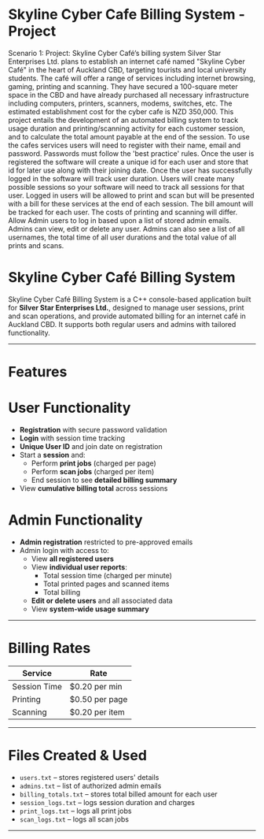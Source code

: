 # Skyline Cyber Cafe Billing System - Project
Scenario 1:
Project: Skyline Cyber Café’s billing system
Silver Star Enterprises Ltd. plans to establish an internet café named "Skyline Cyber Café" in the heart of Auckland CBD, targeting 
tourists and local university students. The café will offer a range of services including internet browsing, gaming, printing and 
scanning. They have secured a 100-square meter space in the CBD and have already purchased all necessary infrastructure 
including computers, printers, scanners, modems, switches, etc. The estimated establishment cost for the cyber cafe is NZD 
350,000. This project entails the development of an automated billing system to track usage duration and printing/scanning activity 
for each customer session, and to calculate the total amount payable at the end of the session. 
To use the cafes services users will need to register with their name, email and password. Passwords must follow the 'best practice' 
rules. Once the user is registered the software will create a unique id for each user and store that id for later use along with their 
joining date. Once the user has successfully logged in the software will track user duration. Users will create many possible
sessions so your software will need to track all sessions for that user. Logged in users will be allowed to print and scan but will be 
presented with a bill for these services at the end of each session. 
The bill amount will be tracked for each user. The costs of printing and scanning will differ.
Allow Admin users to log in based upon a list of stored admin emails. 
Admins can view, edit or delete any user. Admins can also see a list of all usernames, the total time of all user durations and the 
total value of all prints and scans.

# Skyline Cyber Café Billing System

Skyline Cyber Café Billing System is a C++ console-based application built for **Silver Star Enterprises Ltd.**, designed to manage user sessions, print and scan operations, and provide automated billing for an internet café in Auckland CBD. It supports both regular users and admins with tailored functionality.

---

# Features

# User Functionality
- **Registration** with secure password validation
- **Login** with session time tracking
- **Unique User ID** and join date on registration
- Start a **session** and:
  - Perform **print jobs** (charged per page)
  - Perform **scan jobs** (charged per item)
  - End session to see **detailed billing summary**
- View **cumulative billing total** across sessions

# Admin Functionality
- **Admin registration** restricted to pre-approved emails
- Admin login with access to:
  - View **all registered users**
  - View **individual user reports**:
    - Total session time (charged per minute)
    - Total printed pages and scanned items
    - Total billing
  - **Edit or delete users** and all associated data
  - View **system-wide usage summary**

---

# Billing Rates

| Service      | Rate           |
|--------------|----------------|
| Session Time | $0.20 per min  |
| Printing     | $0.50 per page |
| Scanning     | $0.20 per item |

---

# Files Created & Used

- `users.txt` – stores registered users' details
- `admins.txt` – list of authorized admin emails
- `billing_totals.txt` – stores total billed amount for each user
- `session_logs.txt` – logs session duration and charges
- `print_logs.txt` – logs all print jobs
- `scan_logs.txt` – logs all scan jobs

---

